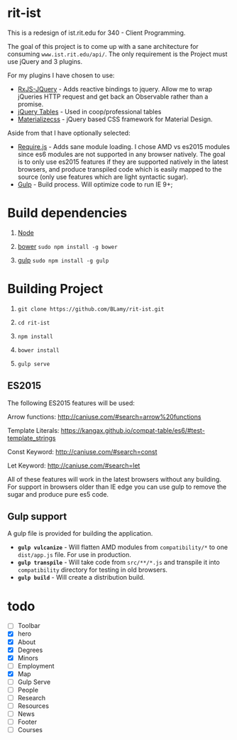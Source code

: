 # rit-ist
This is a redesign of ist.rit.edu for 340 - Client Programming.

The goal of this project is to come up with a sane architecture for consuming `www.ist.rit.edu/api/`. The only requirement is the Project must use jQuery and 3 plugins.

For my plugins I have chosen to use:
- [RxJS-JQuery](https://github.com/Reactive-Extensions/rxjs-jquery) - Adds reactive bindings to jquery. Allow me to wrap jQueries HTTP request and get back an Observable rather than a promise.
- [jQuery Tables](https://datatables.net/) - Used in coop/professional tables
- [Materializecss](http://materializecss.com/icons.html) - jQuery based CSS framework for Material Design.

Aside from that I have optionally selected:
- [Require.js]() - Adds sane module loading. I chose AMD vs es2015 modules since es6 modules are not supported in any browser natively. The goal is to only use es2015 features if they are supported natively in the latest browsers, and produce transpiled code which is easily mapped to the source (only use features which are light syntactic sugar).
- [Gulp]() - Build process. Will optimize code to run IE 9+;

# Build dependencies
1) [Node](http://nodejs.org)

2) [bower](http://bower.io)
`sudo npm install -g bower`

3) [gulp](http://gulpjs.com)
`sudo npm install -g gulp`

# Building Project

1) `git clone https://github.com/BLamy/rit-ist.git`

2) `cd rit-ist`

3) `npm install`

4) `bower install`

5) `gulp serve`

## ES2015
The following ES2015 features will be used:

Arrow functions:
http://caniuse.com/#search=arrow%20functions

Template Literals:
https://kangax.github.io/compat-table/es6/#test-template_strings

Const Keyword:
http://caniuse.com/#search=const

Let Keyword:
http://caniuse.com/#search=let

All of these features will work in the latest browsers without any building. For support in browsers older than IE edge you can use gulp to remove the sugar and produce pure es5 code.


## Gulp support
A gulp file is provided for building the application.
- **`gulp vulcanize`** - Will flatten AMD modules from `compatibility/*` to one `dist/app.js` file. For use in production.
- **`gulp transpile`** - Will take code from `src/**/*.js` and transpile it into `compatibility` directory for testing in old browsers.
- **`gulp build`** - Will create a distribution build.

# todo
- [ ] Toolbar
- [x] hero
- [x] About
- [x] Degrees
- [x] Minors
- [ ] Employment
- [x] Map
- [ ] Gulp Serve
- [ ] People
- [ ] Research
- [ ] Resources
- [ ] News
- [ ] Footer
- [ ] Courses
